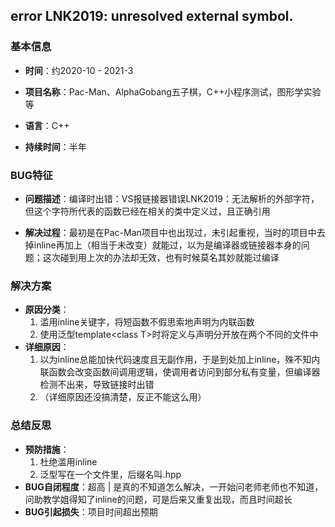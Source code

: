 ## error LNK2019: unresolved external symbol.

### 基本信息

- **时间**：约2020-10 - 2021-3

- **项目名称**：Pac-Man、AlphaGobang五子棋，C++小程序测试，图形学实验等

- **语言**：C++

- **持续时间**：半年

### BUG特征

- **问题描述**：编译时出错：VS报链接器错误LNK2019：无法解析的外部字符，但这个字符所代表的函数已经在相关的类中定义过，且正确引用

- **解决过程**：最初是在Pac-Man项目中也出现过，未引起重视，当时的项目中去掉inline再加上（相当于未改变）就能过，以为是编译器或链接器本身的问题；这次碰到用上次的办法却无效，也有时候莫名其妙就能过编译

### 解决方案

- **原因分类**：
  1. 滥用inline关键字，将短函数不假思索地声明为内联函数
  2. 使用泛型template&lt;class  T&gt;时将定义与声明分开放在两个不同的文件中
- **详细原因**：
  1. 以为inline总能加快代码速度且无副作用，于是到处加上inline，殊不知内联函数会改变函数间调用逻辑，使调用者访问到部分私有变量，但编译器检测不出来，导致链接时出错
  2. （详细原因还没搞清楚，反正不能这么用）

### 总结反思

- **预防措施**：
  1. 杜绝滥用inline
  2. 泛型写在一个文件里，后缀名叫.hpp
- **BUG自闭程度**：超高 | 是真的不知道怎么解决，一开始问老师老师也不知道，问助教学姐得知了inline的问题，可是后来又重复出现，而且时间超长
- **BUG引起损失**：项目时间超出预期

